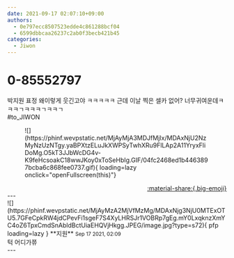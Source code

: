 ```yaml
---
date: 2021-09-17 02:07:10+09:00
authors:
  - 0e797ecc8507523edde4c861288bcf04
  - 6599dbbcaa26237c2ab0f3becb421b45
categories:
  - Jiwon
---
```


# 0-85552797

<div class="post-container" markdown="1">
<div class="content-container md-sidebar__scrollwrap" markdown="1">

박지원 표정 왜이렇게 웃긴고야 ㅋㅋㅋㅋㅋ 근데 이날 찍은 셀카 없어? 너무귀여운데ㅋㅋㅋㄱㅋㅋㅋㄱㅋㅋㄱ<br>\#to_JIWON
<figure markdown="1">
![](https://phinf.wevpstatic.net/MjAyMjA3MDJfMjIx/MDAxNjU2NzMyNzUzNTgy.yaBPXtzELuJkXWPSyTwhXRu9FlLAp2A11YryxFliDoMg.O5kT3JJbWcDG4v-K9feHcsoakC18wwJKoy0xToSeHbIg.GIF/04fc2468ed1b4463897bcba6c868fee0737.gif){ loading=lazy onclick="openFullscreen(this)"}
</figure>


</div>
</div>

<div style="text-align: right;" markdown="1">
<a href="https://weverse.io/fromis9/fanpost/0-85552797" style="text-align: right;">:material-share:{.big-emoji}</a>
</div>
---

<div class="comments-container md-sidebar__scrollwrap" markdown="1">
<div class="comment" markdown="1">
<div class='id-container' markdown="1">
![](https://phinf.wevpstatic.net/MjAyMzA2MjVfMzMg/MDAxNjg3NjU0MTExOTU5.7GFeCpkRW4jdCPevFi1sgeF7S4XyLHRSJr1VOBRp7gEg.mY0LxqknzXmYC4oZ6TpxCmdSnAbldBctUiaEHQVjHkgg.JPEG/image.jpg?type=s72){ pfp loading=lazy }
**<span class="artist">지원</span>** <small>Sep 17 2021, 02:09</small><br>
</div>
<div class='comment-body' markdown="1">
턱 어디가쮸
</div>
</div>
</div>
---
